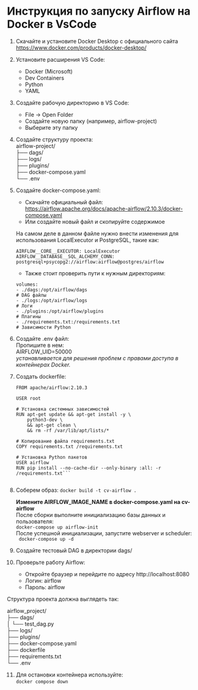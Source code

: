 # Инструкция по запуску Airflow на Docker в VsCode

1. Скачайте и установите Docker Desktop с официального 
сайта https://www.docker.com/products/docker-desktop/

2. Установите расширения VS Code:
    - Docker (Microsoft)
    - Dev  Containers
    - Python
    - YAML

3. Создайте рабочую директорию в VS Code:
    - File -> Open Folder
    - Создайте новую папку (например, airflow-project)
    - Выберите эту папку

3. Создайте структуру проекта:  
    airflow-project/  
    ├── dags/  
    ├── logs/  
    ├── plugins/  
    ├── docker-compose.yaml  
    └── .env  

4. Создайте docker-compose.yaml:
    - Скачайте официальный файл: https://airflow.apache.org/docs/apache-airflow/2.10.3/docker-compose.yaml
    - Или создайте новый файл и скопируйте содержимое

    На самом деле в данном файле нужно внести изменения для использования LocalExecutor и PostgreSQL, такие как:
    ```
    AIRFLOW__CORE__EXECUTOR: LocalExecutor
    AIRFLOW__DATABASE__SQL_ALCHEMY_CONN: postgresql+psycopg2://airflow:airflow@postgres/airflow
    ```
    - Также стоит проверить пути к нужным директориям:
    ```
    volumes: 
    - ./dags:/opt/airflow/dags 
    # DAG файлы  
    - ./logs:/opt/airflow/logs 
    # Логи 
    - ./plugins:/opt/airflow/plugins 
    # Плагины 
    - ./requirements.txt:/requirements.txt 
    # Зависимости Python
    ```

5. Создайте .env файл:  
    Пропишите в нем:  
    AIRFLOW_UID=50000  
    *устанавливается для решения проблем с правами доступа в контейнерах Docker.*

6. Создать dockerfile:

    ```
    FROM apache/airflow:2.10.3

    USER root

    # Установка системных зависимостей
    RUN apt-get update && apt-get install -y \
        python3-dev \
        && apt-get clean \
        && rm -rf /var/lib/apt/lists/*

    # Копирование файла requirements.txt
    COPY requirements.txt /requirements.txt

    # Установка Python пакетов
    USER airflow
    RUN pip install --no-cache-dir --only-binary :all: -r /requirements.txt```


7. Соберем образ:
    ```docker build -t cv-airflow .```

    **Измените AIRFLOW_IMAGE_NAME в docker-compose.yaml на cv-airflow**  
   После сборки выполните инициализацию базы данных и пользователя:  
    ```docker-compose up airflow-init```  
   После успешной инициализации, запустите webserver и scheduler:  
   ``` docker-compose up -d```  

9. Создайте тестовый DAG в директории dags/

10. Проверьте работу Airflow:
    - Откройте браузер и перейдите по адресу http://localhost:8080
    - Логин: airflow
    - Пароль: airflow

Структура проекта должна выглядеть так:  
 
airflow_project/        
├── dags/       
│   └── test_dag.py     
├── logs/       
├── plugins/        
├── docker-compose.yaml     
├── dockerfile      
├── requirements.txt        
└── .env       


11. Для остановки контейнера используйте:  
`docker compose down`
